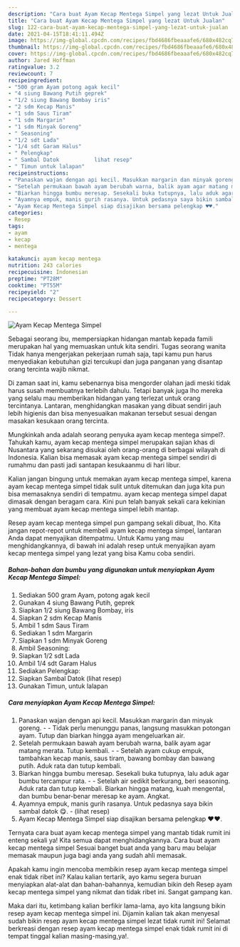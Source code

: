 ```yaml
---
description: "Cara buat Ayam Kecap Mentega Simpel yang lezat Untuk Jualan"
title: "Cara buat Ayam Kecap Mentega Simpel yang lezat Untuk Jualan"
slug: 122-cara-buat-ayam-kecap-mentega-simpel-yang-lezat-untuk-jualan
date: 2021-04-15T18:41:11.494Z
image: https://img-global.cpcdn.com/recipes/fbd4686fbeaaafe6/680x482cq70/ayam-kecap-mentega-simpel-foto-resep-utama.jpg
thumbnail: https://img-global.cpcdn.com/recipes/fbd4686fbeaaafe6/680x482cq70/ayam-kecap-mentega-simpel-foto-resep-utama.jpg
cover: https://img-global.cpcdn.com/recipes/fbd4686fbeaaafe6/680x482cq70/ayam-kecap-mentega-simpel-foto-resep-utama.jpg
author: Jared Hoffman
ratingvalue: 3.2
reviewcount: 7
recipeingredient:
- "500 gram Ayam potong agak kecil"
- "4 siung Bawang Putih geprek"
- "1/2 siung Bawang Bombay iris"
- "2 sdm Kecap Manis"
- "1 sdm Saus Tiram"
- "1 sdm Margarin"
- "1 sdm Minyak Goreng"
- " Seasoning"
- "1/2 sdt Lada"
- "1/4 sdt Garam Halus"
- " Pelengkap"
- " Sambal Datok           lihat resep"
- " Timun untuk lalapan"
recipeinstructions:
- "Panaskan wajan dengan api kecil. Masukkan margarin dan minyak goreng.  Tidak perlu menunggu panas, langsung masukkan potongan ayam. Tutup dan biarkan hingga ayam mengeluarkan air."
- "Setelah permukaan bawah ayam berubah warna, balik ayam agar matang merata. Tutup kembali.   Setelah ayam cukup empuk, tambahkan kecap manis, saus tiram, bawang bombay dan bawang putih. Aduk rata dan tutup kembali."
- "Biarkan hingga bumbu meresap. Sesekali buka tutupnya, lalu aduk agar bumbu tercampur rata.  Setelah air sedikit berkurang, beri seasoning. Aduk rata dan tutup kembali. Biarkan hingga matang, kuah mengental, dan bumbu benar-benar meresap ke ayam. Angkat."
- "Ayamnya empuk, manis gurih rasanya. Untuk pedasnya saya bikin sambal datok 😋.           (lihat resep)"
- "Ayam Kecap Mentega Simpel siap disajikan bersama pelengkap ♥️♥️."
categories:
- Resep
tags:
- ayam
- kecap
- mentega

katakunci: ayam kecap mentega 
nutrition: 243 calories
recipecuisine: Indonesian
preptime: "PT28M"
cooktime: "PT55M"
recipeyield: "2"
recipecategory: Dessert

---
```



![Ayam Kecap Mentega Simpel](https://img-global.cpcdn.com/recipes/fbd4686fbeaaafe6/680x482cq70/ayam-kecap-mentega-simpel-foto-resep-utama.jpg)

Sebagai seorang ibu, mempersiapkan hidangan mantab kepada famili merupakan hal yang memuaskan untuk kita sendiri. Tugas seorang  wanita Tidak hanya mengerjakan pekerjaan rumah saja, tapi kamu pun harus menyediakan kebutuhan gizi tercukupi dan juga panganan yang disantap orang tercinta wajib nikmat.

Di zaman  saat ini, kamu sebenarnya bisa mengorder olahan jadi meski tidak harus susah membuatnya terlebih dahulu. Tetapi banyak juga lho mereka yang selalu mau memberikan hidangan yang terlezat untuk orang tercintanya. Lantaran, menghidangkan masakan yang dibuat sendiri jauh lebih higienis dan bisa menyesuaikan makanan tersebut sesuai dengan masakan kesukaan orang tercinta. 



Mungkinkah anda adalah seorang penyuka ayam kecap mentega simpel?. Tahukah kamu, ayam kecap mentega simpel merupakan sajian khas di Nusantara yang sekarang disukai oleh orang-orang di berbagai wilayah di Indonesia. Kalian bisa memasak ayam kecap mentega simpel sendiri di rumahmu dan pasti jadi santapan kesukaanmu di hari libur.

Kalian jangan bingung untuk memakan ayam kecap mentega simpel, karena ayam kecap mentega simpel tidak sulit untuk ditemukan dan juga kita pun bisa memasaknya sendiri di tempatmu. ayam kecap mentega simpel dapat dimasak dengan beragam cara. Kini pun telah banyak sekali cara kekinian yang membuat ayam kecap mentega simpel lebih mantap.

Resep ayam kecap mentega simpel pun gampang sekali dibuat, lho. Kita jangan repot-repot untuk membeli ayam kecap mentega simpel, lantaran Anda dapat menyajikan ditempatmu. Untuk Kamu yang mau menghidangkannya, di bawah ini adalah resep untuk menyajikan ayam kecap mentega simpel yang lezat yang bisa Kamu coba sendiri.

<!--inarticleads1-->

##### Bahan-bahan dan bumbu yang digunakan untuk menyiapkan Ayam Kecap Mentega Simpel:

1. Sediakan 500 gram Ayam, potong agak kecil
1. Gunakan 4 siung Bawang Putih, geprek
1. Siapkan 1/2 siung Bawang Bombay, iris
1. Siapkan 2 sdm Kecap Manis
1. Ambil 1 sdm Saus Tiram
1. Sediakan 1 sdm Margarin
1. Siapkan 1 sdm Minyak Goreng
1. Ambil  Seasoning:
1. Siapkan 1/2 sdt Lada
1. Ambil 1/4 sdt Garam Halus
1. Sediakan  Pelengkap:
1. Siapkan  Sambal Datok           (lihat resep)
1. Gunakan  Timun, untuk lalapan




<!--inarticleads2-->

##### Cara menyiapkan Ayam Kecap Mentega Simpel:

1. Panaskan wajan dengan api kecil. Masukkan margarin dan minyak goreng. -  - Tidak perlu menunggu panas, langsung masukkan potongan ayam. Tutup dan biarkan hingga ayam mengeluarkan air.
1. Setelah permukaan bawah ayam berubah warna, balik ayam agar matang merata. Tutup kembali.  -  - Setelah ayam cukup empuk, tambahkan kecap manis, saus tiram, bawang bombay dan bawang putih. Aduk rata dan tutup kembali.
1. Biarkan hingga bumbu meresap. Sesekali buka tutupnya, lalu aduk agar bumbu tercampur rata. -  - Setelah air sedikit berkurang, beri seasoning. Aduk rata dan tutup kembali. Biarkan hingga matang, kuah mengental, dan bumbu benar-benar meresap ke ayam. Angkat.
1. Ayamnya empuk, manis gurih rasanya. Untuk pedasnya saya bikin sambal datok 😋. -           (lihat resep)
1. Ayam Kecap Mentega Simpel siap disajikan bersama pelengkap ♥️♥️.




Ternyata cara buat ayam kecap mentega simpel yang mantab tidak rumit ini enteng sekali ya! Kita semua dapat menghidangkannya. Cara buat ayam kecap mentega simpel Sesuai banget buat anda yang baru mau belajar memasak maupun juga bagi anda yang sudah ahli memasak.

Apakah kamu ingin mencoba membikin resep ayam kecap mentega simpel enak tidak ribet ini? Kalau kalian tertarik, ayo kamu segera buruan menyiapkan alat-alat dan bahan-bahannya, kemudian bikin deh Resep ayam kecap mentega simpel yang nikmat dan tidak ribet ini. Sangat gampang kan. 

Maka dari itu, ketimbang kalian berfikir lama-lama, ayo kita langsung bikin resep ayam kecap mentega simpel ini. Dijamin kalian tak akan menyesal sudah bikin resep ayam kecap mentega simpel lezat tidak rumit ini! Selamat berkreasi dengan resep ayam kecap mentega simpel enak tidak rumit ini di tempat tinggal kalian masing-masing,ya!.

